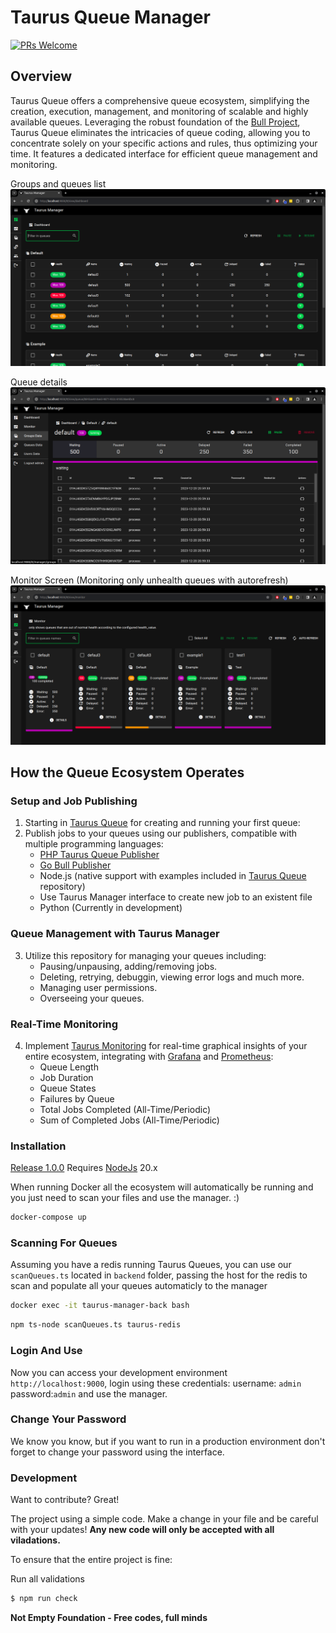 # Taurus Queue Manager

[![PRs Welcome](https://img.shields.io/badge/PRs-welcome-brightgreen.svg?style=flat-square)](http://makeapullrequest.com)

## Overview

Taurus Queue offers a comprehensive queue ecosystem, simplifying the creation, execution, management, and monitoring of scalable and highly available queues. Leveraging the robust foundation of the [Bull Project](https://github.com/OptimalBits/bull), Taurus Queue eliminates the intricacies of queue coding, allowing you to concentrate solely on your specific actions and rules, thus optimizing your time. It features a dedicated interface for efficient queue management and monitoring.

Groups and queues list
![Taurus Manager Queue List](./screenshot1.png)

Queue details
![Taurus Manager Queue Details](./screenshot2.png)

Monitor Screen (Monitoring only unhealth queues with autorefresh)
![Taurus Manager Queue Monitor](./screenshot3.png)

## How the Queue Ecosystem Operates

### Setup and Job Publishing
1. Starting in [Taurus Queue](https://github.com/not-empty/taurus-queue-nodejs) for creating and running your first queue:
2. Publish jobs to your queues using our publishers, compatible with multiple programming languages:
   - [PHP Taurus Queue Publisher](https://github.com/not-empty/taurus-publisher-php-lib)
   - [Go Bull Publisher](https://github.com/not-empty/taurus-publisher-golang)
   - Node.js (native support with examples included in [Taurus Queue](https://github.com/not-empty/taurus-queue-nodejs) repository)
   - Use Taurus Manager interface to create new job to an existent file
   - Python (Currently in development)

### Queue Management with Taurus Manager
3. Utilize this repository for managing your queues including:
   - Pausing/unpausing, adding/removing jobs.
   - Deleting, retrying, debuggin, viewing error logs and much more.
   - Managing user permissions.
   - Overseeing your queues.

### Real-Time Monitoring
4. Implement [Taurus Monitoring](https://github.com/not-empty/taurus-monitoring) for real-time graphical insights of your entire ecosystem, integrating with [Grafana](https://grafana.com) and [Prometheus](https://prometheus.io):
   - Queue Length
   - Job Duration
   - Queue States
   - Failures by Queue
   - Total Jobs Completed (All-Time/Periodic)
   - Sum of Completed Jobs (All-Time/Periodic)


### Installation

[Release 1.0.0](https://github.com/not-empty/taurus-queue-nodejs/releases/tag/1.0.0) Requires [NodeJs](https://nodejs.org) 20.x

When running Docker all the ecosystem will automatically be running and you just need to scan your files and use the manager.
:)

```sh
docker-compose up
```
### Scanning For Queues

Assuming you have a redis running Taurus Queues, you can use our `scanQueues.ts` located in `backend` folder, passing the host for the redis to scan and populate all your queues automaticly to the manager

```sh
docker exec -it taurus-manager-back bash
```

```sh
npm ts-node scanQueues.ts taurus-redis
```

### Login And Use

Now you can access your development environment `http://localhost:9000`, login using these credentials: username: `admin` password:`admin` and use the manager.

### Change Your Password

We know you know, but if you want to run in a production environment don't forget to change your password using the interface.

### Development

Want to contribute? Great!

The project using a simple code.
Make a change in your file and be careful with your updates!
**Any new code will only be accepted with all viladations.**

To ensure that the entire project is fine:

Run all validations

```sh
$ npm run check
```

**Not Empty Foundation - Free codes, full minds**
